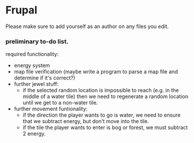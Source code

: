 # Frupal

Please make sure to add yourself as an author on any files you edit.

### preliminary to-do list.
required functionality: 
* energy system
* map file verification (maybe write a program to parse a map file and determine if it's correct?)
* further jewel stuff:
	* if the selected random location is impossible to reach (e.g. in the middle of a water tile) then we need to regenerate a random location until we get to a non-water tile.
* further movement funtionality:
    * if the direction the player wants to go is water, we need to ensure that we subtract energy, but don't move into the tile.
	* if the tile the player wants to enter is bog or forest, we must subtract 2 energy.
